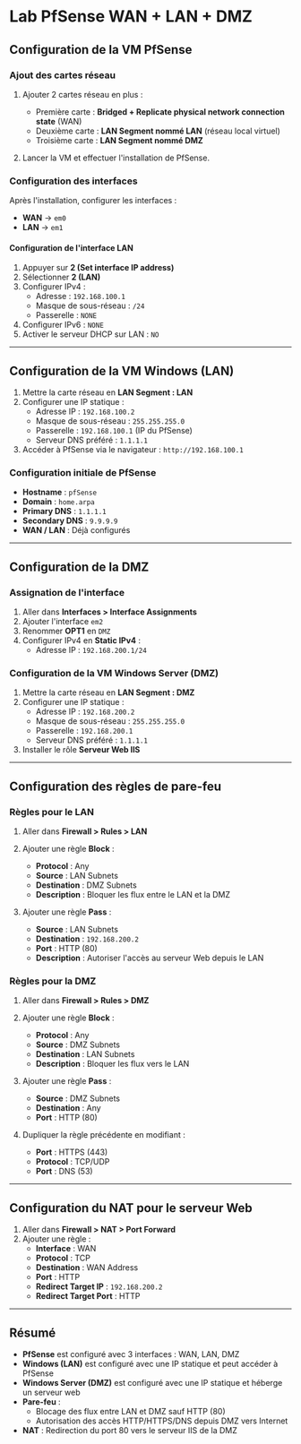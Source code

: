 # Lab PfSense WAN + LAN + DMZ

## Configuration de la VM PfSense

### Ajout des cartes réseau
1. Ajouter 2 cartes réseau en plus :
   - Première carte : **Bridged + Replicate physical network connection state** (WAN)
   - Deuxième carte : **LAN Segment nommé LAN** (réseau local virtuel)
   - Troisième carte : **LAN Segment nommé DMZ**

2. Lancer la VM et effectuer l'installation de PfSense.

### Configuration des interfaces
Après l'installation, configurer les interfaces :
- **WAN** → `em0`
- **LAN** → `em1`

#### Configuration de l'interface LAN
1. Appuyer sur **2 (Set interface IP address)**
2. Sélectionner **2 (LAN)**
3. Configurer IPv4 :
   - Adresse : `192.168.100.1`
   - Masque de sous-réseau : `/24`
   - Passerelle : `NONE`
4. Configurer IPv6 : `NONE`
5. Activer le serveur DHCP sur LAN : `NO`

---

## Configuration de la VM Windows (LAN)
1. Mettre la carte réseau en **LAN Segment : LAN**
2. Configurer une IP statique :
   - Adresse IP : `192.168.100.2`
   - Masque de sous-réseau : `255.255.255.0`
   - Passerelle : `192.168.100.1` (IP du PfSense)
   - Serveur DNS préféré : `1.1.1.1`
3. Accéder à PfSense via le navigateur : `http://192.168.100.1`

### Configuration initiale de PfSense
- **Hostname** : `pfSense`
- **Domain** : `home.arpa`
- **Primary DNS** : `1.1.1.1`
- **Secondary DNS** : `9.9.9.9`
- **WAN / LAN** : Déjà configurés

---

## Configuration de la DMZ
### Assignation de l'interface
1. Aller dans **Interfaces > Interface Assignments**
2. Ajouter l'interface `em2`
3. Renommer **OPT1** en `DMZ`
4. Configurer IPv4 en **Static IPv4** :
   - Adresse IP : `192.168.200.1/24`

### Configuration de la VM Windows Server (DMZ)
1. Mettre la carte réseau en **LAN Segment : DMZ**
2. Configurer une IP statique :
   - Adresse IP : `192.168.200.2`
   - Masque de sous-réseau : `255.255.255.0`
   - Passerelle : `192.168.200.1`
   - Serveur DNS préféré : `1.1.1.1`
3. Installer le rôle **Serveur Web IIS**

---

## Configuration des règles de pare-feu

### Règles pour le LAN
1. Aller dans **Firewall > Rules > LAN**
2. Ajouter une règle **Block** :
   - **Protocol** : Any
   - **Source** : LAN Subnets
   - **Destination** : DMZ Subnets
   - **Description** : Bloquer les flux entre le LAN et la DMZ

3. Ajouter une règle **Pass** :
   - **Source** : LAN Subnets
   - **Destination** : `192.168.200.2`
   - **Port** : HTTP (80)
   - **Description** : Autoriser l'accès au serveur Web depuis le LAN

### Règles pour la DMZ
1. Aller dans **Firewall > Rules > DMZ**
2. Ajouter une règle **Block** :
   - **Protocol** : Any
   - **Source** : DMZ Subnets
   - **Destination** : LAN Subnets
   - **Description** : Bloquer les flux vers le LAN

3. Ajouter une règle **Pass** :
   - **Source** : DMZ Subnets
   - **Destination** : Any
   - **Port** : HTTP (80)

4. Dupliquer la règle précédente en modifiant :
   - **Port** : HTTPS (443)
   - **Protocol** : TCP/UDP
   - **Port** : DNS (53)

---

## Configuration du NAT pour le serveur Web
1. Aller dans **Firewall > NAT > Port Forward**
2. Ajouter une règle :
   - **Interface** : WAN
   - **Protocol** : TCP
   - **Destination** : WAN Address
   - **Port** : HTTP
   - **Redirect Target IP** : `192.168.200.2`
   - **Redirect Target Port** : HTTP

---

## Résumé
- **PfSense** est configuré avec 3 interfaces : WAN, LAN, DMZ
- **Windows (LAN)** est configuré avec une IP statique et peut accéder à PfSense
- **Windows Server (DMZ)** est configuré avec une IP statique et héberge un serveur web
- **Pare-feu** :
  - Blocage des flux entre LAN et DMZ sauf HTTP (80)
  - Autorisation des accès HTTP/HTTPS/DNS depuis DMZ vers Internet
- **NAT** : Redirection du port 80 vers le serveur IIS de la DMZ

